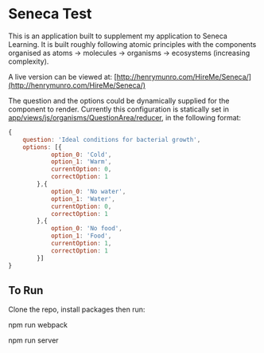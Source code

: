 # Seneca Test 

This is an application built to supplement my application to Seneca Learning. It is built roughly following atomic principles with the components organised as atoms -> molecules -> organisms -> ecosystems (increasing complexity).

A live version can be viewed at: [http://henrymunro.com/HireMe/Seneca/](http://henrymunro.com/HireMe/Seneca/)

The question and the options could be dynamically supplied for the component to render. Currently this configuration is statically set in [app/views/js/organisms/QuestionArea/reducer](https://github.com/henrymunro/Seneca-Application/blob/master/app/views/js/organisms/QuestionArea/reducer.js), in the following format:  

```javascript
{
	question: 'Ideal conditions for bacterial growth',
	options: [{
	  		option_0: 'Cold',
			option_1: 'Warm',
			currentOption: 0,
			correctOption: 1
	  	},{
	  		option_0: 'No water',
			option_1: 'Water',
			currentOption: 0,
			correctOption: 1
	  	},{
	  		option_0: 'No food',
			option_1: 'Food',
			currentOption: 1,
			correctOption: 1
	  	}]
}
```

## To Run
Clone the repo, install packages then run: 

npm run webpack

npm run server
